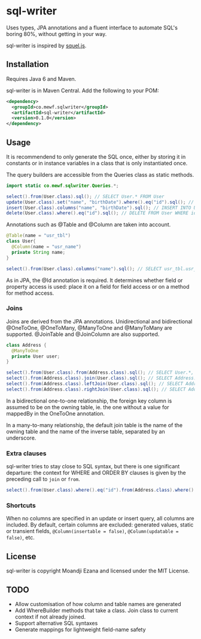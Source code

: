 # sql-writer

Uses types, JPA annotations and a fluent interface to automate SQL's boring 80%, without getting in your way.

sql-writer is inspired by [squel.js](http://hiddentao.github.io/squel/).

## Installation

Requires Java 6 and Maven.

sql-writer is in Maven Central. Add the following to your POM:

````xml
<dependency>
  <groupId>co.mewf.sqlwriter</groupId>
  <artifactId>sql-writer</artifactId>
  <version>0.1.0</version>
</dependency>
````

## Usage

It is recommendend to only generate the SQL once, either by storing it in constants or in instance variables in a class that is only instantiated once.

The query builders are accessible from the Queries class as static methods.

````java
import static co.mewf.sqlwriter.Queries.*;

select().from(User.class).sql(); // SELECT User.* FROM User
update(User.class).set("name", "birthDate").where().eq("id").sql(); // UPDATE User SET User.name = ?, User.birthDate = ? WHERE User.id = ?
insert(User.class).columns("name", "birthDate").sql(); // INSERT INTO User(name, birthDate) VALUES(?, ?)
delete(User.class).where().eq("id").sql(); // DELETE FROM User WHERE id = ?
````

Annotations such as @Table and @Column are taken into account.

````java
@Table(name = "usr_tbl")
class User{
  @Column(name = "usr_name")
  private String name;
}

select().from(User.class).columns("name").sql(); // SELECT usr_tbl.usr_name FROM usr_tbl
````

As in JPA, the @Id annotation is required. It determines whether field or property access is used: place it on a field for field access or on a method for method access.

### Joins

Joins are derived from the JPA annotations. Unidirectional and bidirectional @OneToOne, @OneToMany, @ManyToOne and @ManyToMany are supported. @JoinTable and @JoinColumn are also supported.

````java
class Address {
  @ManyToOne
  private User user;
}

select().from(User.class).from(Address.class).sql(); // SELECT User.*, Address.* FROM User INNER JOIN Address ON User.id = Address.user_id
select().from(Address.class).join(User.class).sql(); // SELECT Address.* FROM User INNER JOIN Address ON User.id = Address.user_id
select().from(Address.class).leftJoin(User.class).sql(); // SELECT Address.* FROM User LEFT JOIN Address ON User.id = Address.user_id
select().from(Address.class).rightJoin(User.class).sql(); // SELECT Address.* FROM User RIGHT JOIN Address ON User.id = Address.user_id
````

In a bidirectional one-to-one relationship, the foreign key column is assumed to be on the owning table, ie. the one without a value for mappedBy in the OneToOne annotation.

In a many-to-many relationship, the default join table is the name of the owning table and the name of the inverse table, separated by an underscore.

### Extra clauses

sql-writer tries to stay close to SQL syntax, but there is one significant departure: the context for WHERE and ORDER BY clauses is given by the preceding call to `join` or `from`.

````java
select().from(User.class).where().eq("id").from(Address.class).where().eq("street").sql(); // SELECT User.*, Address.* FROM User INNER JOIN Address ON User.id = Address.user_id WHERE User.id = ? AND Address.street = ?
````

### Shortcuts

When no columns are specified in an update or insert query, all columns are included. By default, certain columns are excluded: generated values, static or transient fields, `@Column(insertable = false)`, `@Column(updatable = false)`, etc.

## License

sql-writer is copyright Moandji Ezana and licensed under the MIT License.

## TODO

* Allow customisation of how column and table names are generated
* Add WhereBuilder methods that take a class. Join class to current context if not already joined.
* Support alternative SQL syntaxes
* Generate mappings for lightweight field-name safety
